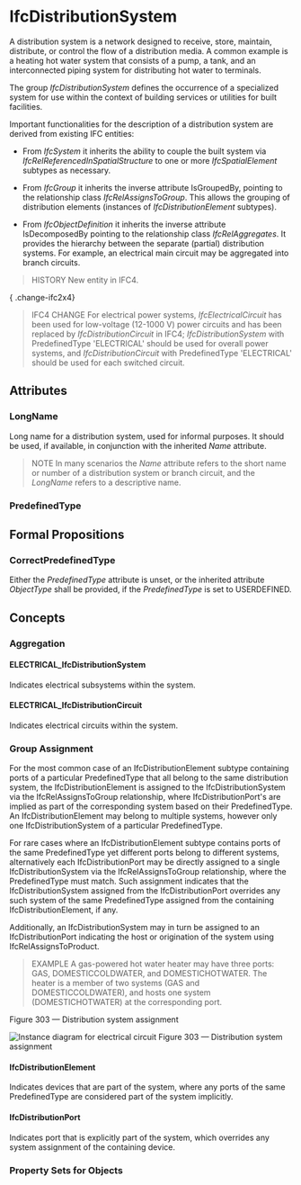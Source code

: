 # IfcDistributionSystem

A distribution system is a network designed to receive, store, maintain, distribute, or control the flow of a distribution media. A common example is a heating hot water system that consists of a pump, a tank, and an interconnected piping system for distributing hot water to terminals.
<!-- end of short definition -->

The group _IfcDistributionSystem_ defines the occurrence of a specialized system for use within the context of building services or utilities for built facilities.

Important functionalities for the description of a distribution system are derived from existing IFC entities:

* From _IfcSystem_ it inherits the ability to couple the built system via _IfcRelReferencedInSpatialStructure_ to one or more _IfcSpatialElement_ subtypes as necessary.

* From _IfcGroup_ it inherits the inverse attribute IsGroupedBy, pointing to the relationship class _IfcRelAssignsToGroup_. This allows the grouping of distribution elements (instances of _IfcDistributionElement_ subtypes).

* From _IfcObjectDefinition_ it inherits the inverse attribute IsDecomposedBy pointing to the relationship class _IfcRelAggregates_. It provides the hierarchy between the separate (partial) distribution systems. For example, an electrical main circuit may be aggregated into branch circuits.


> HISTORY New entity in IFC4.

{ .change-ifc2x4}
> IFC4 CHANGE For electrical power systems, _IfcElectricalCircuit_ has been used for low-voltage (12-1000 V) power circuits and has been replaced by _IfcDistributionCircuit_ in IFC4; _IfcDistributionSystem_ with PredefinedType 'ELECTRICAL' should be used for overall power systems, and _IfcDistributionCircuit_ with PredefinedType 'ELECTRICAL' should be used for each switched circuit.

## Attributes

### LongName
Long name for a distribution system, used for informal purposes. It should be used, if available, in conjunction with the inherited _Name_ attribute.
> NOTE In many scenarios the _Name_ attribute refers to the short name or number of a distribution system or branch circuit, and the _LongName_ refers to a descriptive name.

### PredefinedType


## Formal Propositions

### CorrectPredefinedType
Either the _PredefinedType_ attribute is unset, or the inherited attribute _ObjectType_ shall be provided, if the _PredefinedType_ is set to USERDEFINED.

## Concepts

### Aggregation



#### ELECTRICAL_IfcDistributionSystem

Indicates electrical subsystems within the system.

#### ELECTRICAL_IfcDistributionCircuit

Indicates electrical circuits within the system.

### Group Assignment

For the most common case of an IfcDistributionElement subtype containing ports of a particular PredefinedType that all belong to the same distribution system, the IfcDistributionElement is assigned to the IfcDistributionSystem via the IfcRelAssignsToGroup relationship, where IfcDistributionPort's are implied as part of the corresponding system based on their PredefinedType. An IfcDistributionElement may belong to multiple systems, however only one IfcDistributionSystem of a particular PredefinedType.

For rare cases where an IfcDistributionElement subtype contains ports of the same PredefinedType yet different ports belong to different systems, alternatively each IfcDistributionPort may be directly assigned to a single IfcDistributionSystem via the IfcRelAssignsToGroup relationship, where the PredefinedType must match. Such assignment indicates that the IfcDistributionSystem assigned from the IfcDistributionPort overrides any such system of the same PredefinedType assigned from the containing IfcDistributionElement, if any.

Additionally, an IfcDistributionSystem may in turn be assigned to an IfcDistributionPort indicating the host or origination of the system using IfcRelAssignsToProduct.

> EXAMPLE A gas-powered hot water heater may have three ports: GAS, DOMESTICCOLDWATER, and DOMESTICHOTWATER. The heater is a member of two systems (GAS and DOMESTICCOLDWATER), and hosts one system (DOMESTICHOTWATER) at the corresponding port.

Figure 303 — Distribution system assignment

![Instance diagram for electrical circuit](../../../../figures/ifcdistributionsystem-01.png)
Figure 303 — Distribution system assignment


#### IfcDistributionElement

Indicates devices that are part of the system, where any ports of the same PredefinedType are considered part of the system implicitly.

#### IfcDistributionPort

Indicates port that is explicitly part of the system, which overrides any system assignment of the containing device.

### Property Sets for Objects



